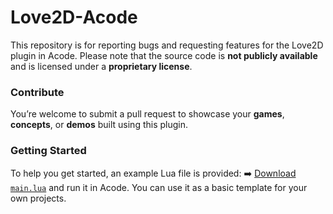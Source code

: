 # Love2D-Acode

This repository is for reporting bugs and requesting features for the Love2D plugin in Acode.
Please note that the source code is **not publicly available** and is licensed under a **proprietary license**.

### Contribute

You’re welcome to submit a pull request to showcase your **games**, **concepts**, or **demos** built using this plugin.

### Getting Started

To help you get started, an example Lua file is provided:
➡️ [Download `main.lua`](/main.lua) and run it in Acode.
You can use it as a basic template for your own projects.
